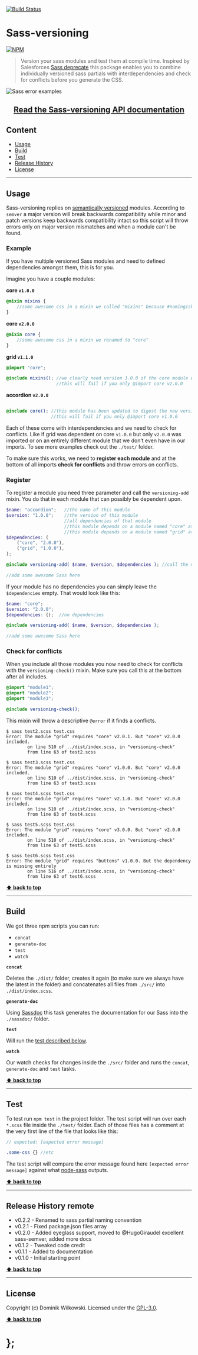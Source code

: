 [![Build Status](https://travis-ci.org/dominikwilkowski/sass-versioning.svg?branch=master)](https://travis-ci.org/dominikwilkowski/sass-versioning)

Sass-versioning
===============

[![NPM](https://nodei.co/npm/sass-versioning.png?downloads=false)](https://nodei.co/npm/sass-versioning/)

> Version your sass modules and test them at compile time. Inspired by Salesforces [Sass deprecate](https://github.com/salesforce-ux/sass-deprecate) this
> package enables you to combine individually versioned sass partials with interdependencies and check for conflicts before you generate the CSS.

![Sass error examples](https://raw.githubusercontent.com/dominikwilkowski/sass-versioning/master/assets/errors.jpg)

## <div align="center">[Read the Sass-versioning API documentation](https://dominikwilkowski.github.io/sass-versioning/sassdoc/)</div>

## Content

* [Usage](#usage)
* [Build](#build)
* [Test](#test)
* [Release History](#release-history-remote)
* [License](#license)


----------------------------------------------------------------------------------------------------------------------------------------------------------------


## Usage

Sass-versioning replies on [semantically versioned](http://semver.org/) modules. According to `semver` a major version will break backwards compatibility while
minor and patch versions keep backwards compatibility intact so this script will throw errors only on major version mismatches and when a module can't be found.

### Example

If you have multiple versioned Sass modules and need to defined dependencies amongst them, this is for you.

Imagine you have a couple modules:

**core `v1.0.0`**
```scss
@mixin mixins {
	//some awesome css in a mixin we called "mixins" because #namingishard
}
```

**core `v2.0.0`**
```scss
@mixin core {
	//some awesome css in a mixin we renamed to "core"
}
```

**grid `v1.1.0`**
```scss
@import "core";

@include mixins(); //we clearly need version 1.0.0 of the core module with the old named mixin
                   //this will fail if you only @import core v2.0.0
```

**accordion `v2.0.0`**
```scss

@include core(); //this module has been updated to digest the new version of core 2.0.0
                 //this will fail if you only @import core v1.0.0
```

Each of these come with interdependencies and we need to check for conflicts. Like if grid was dependent on core `v1.0.0` but only `v2.0.0` was imported or on
an entirely different module that we don’t even have in our imports. To see more examples check out the `./test/` folder.

To make sure this works, we need to **register each module** and at the bottom of all imports **check for conflicts** and throw errors on conflicts.

### Register

To register a module you need three parameter and call the `versioning-add` mixin. You do that in each module that can possibly be dependent upon.

```scss
$name: "accordion";   //the name of this module
$version: "1.0.0";    //the version of this module
                      //all dependencies of that module
                      //this module depends on a module named "core" at version "2.0.0"
                      //this module depends on a module named "grid" at version "1.0.0"
$dependencies: (
	("core", "2.0.0"),
	("grid", "1.0.0"),
);

@include versioning-add( $name, $version, $dependencies ); //call the mixin to register your module

//add some awesome Sass here
```

If your module has no dependencies you can simply leave the `$dependencies` empty. That would look like this:

```scss
$name: "core";
$version: "2.0.0";
$dependencies: ();  //no dependencies

@include versioning-add( $name, $version, $dependencies );

//add some awesome Sass here
```

### Check for conflicts

When you include all those modules you now need to check for conflicts with the `versioning-check()` mixin. Make sure you call this at the bottom after all
includes.

```scss
@import "module1";
@import "module2";
@import "module3";

@include versioning-check();
```

This mixin will throw a descriptive `@error` if it finds a conflicts.

```shell
$ sass test2.scss test.css
Error: The module "grid" requires "core" v2.0.1. But "core" v2.0.0 included.
        on line 510 of ../dist/index.scss, in "versioning-check"
        from line 63 of test2.scss

$ sass test3.scss test.css
Error: The module "grid" requires "core" v1.0.0. But "core" v2.0.0 included.
        on line 510 of ../dist/index.scss, in "versioning-check"
        from line 63 of test3.scss

$ sass test4.scss test.css
Error: The module "grid" requires "core" v2.1.0. But "core" v2.0.0 included.
        on line 510 of ../dist/index.scss, in "versioning-check"
        from line 63 of test4.scss

$ sass test5.scss test.css
Error: The module "grid" requires "core" v3.0.0. But "core" v2.0.0 included.
        on line 510 of ../dist/index.scss, in "versioning-check"
        from line 63 of test5.scss

$ sass test6.scss test.css
Error: The module "grid" requires "buttons" v1.0.0. But the dependency is missing entirely
        on line 516 of ../dist/index.scss, in "versioning-check"
        from line 63 of test6.scss
```


**[⬆ back to top](#content)**


----------------------------------------------------------------------------------------------------------------------------------------------------------------


## Build

We got three npm scripts you can run:

- `concat`
- `generate-doc`
- `test`
- `watch`

**`concat`**

Deletes the `./dist/` folder, creates it again (to make sure we always have the latest in the folder)
and concatenates all files from `./src/` into `./dist/index.scss`.

**`generate-doc`**

Using [Sassdoc](http://sassdoc.com/) this task generates the documentation for our Sass into the `./sassdoc/` folder.

**`test`**

Will run the [test described below](#test).

**`watch`**

Our watch checks for changes inside the `./src/` folder and runs the `concat`, `generate-doc` and `test` tasks.


**[⬆ back to top](#content)**


----------------------------------------------------------------------------------------------------------------------------------------------------------------


## Test

To test run `npm test` in the project folder. The test script will run over each `*.scss` file inside the `./test/` folder. Each of those files has a comment
at the very first line of the file that looks like this:

```scss
// expected: [expected error message]

.some-css {} //etc
```

The test script will compare the error message found here `[expected error message]` against what [node-sass](https://github.com/sass/node-sass) outputs.


**[⬆ back to top](#content)**


----------------------------------------------------------------------------------------------------------------------------------------------------------------


## Release History remote

* v0.2.2 - Renamed to sass partial naming convention
* v0.2.1 - Fixed package.json files array
* v0.2.0 - Added eyeglass support, moved to @HugoGiraudel excellent sass-semver, added more docs
* v0.1.2 - Tweaked code credit
* v0.1.1 - Added to documentation
* v0.1.0 - Initial starting point

**[⬆ back to top](#content)**


----------------------------------------------------------------------------------------------------------------------------------------------------------------


## License

Copyright (c) Dominik Wilkowski. Licensed under the [GPL-3.0](https://raw.githubusercontent.com/dominikwilkowski/sass-versioning/master/LICENSE).

**[⬆ back to top](#content)**

# };